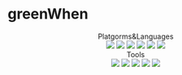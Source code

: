 # greenWhen
<div align="center">
	<div>Platgorms&Languages</div>
	<img src="https://img.shields.io/badge/Java-007396?style=flat&logo=Java&logoColor=white" />
	<img src="https://img.shields.io/badge/HTML5-E34F26?style=flat&logo=HTML5&logoColor=white" />
	<img src="https://img.shields.io/badge/CSS3-1572B6?style=flat&logo=CSS3&logoColor=white" />
	<img src="https://img.shields.io/badge/JavaScript-yello?style=flat&logo=JavaScript&logoColor=white"/>
	<img src="https://img.shields.io/badge/TypeScript-yello?style=flat&logo=TypeScript&logoColor=white"/>
	<img src="https://img.shields.io/badge/MySQL-yello?style=flat&logo=MySQL&logoColor=white"/>
</div>
<div align="center">
	<div>Tools</div>
	<img src="https://img.shields.io/badge/Intellij-007396?style=flat&logo=IntelliJ IDEA&logoColor=white" />
	<img src="https://img.shields.io/badge/Bootstrap-E34F26?style=flat&logo=Bootstrap&logoColor=white" />
	<img src="https://img.shields.io/badge/React-1572B6?style=flat&logo=React&logoColor=white" />
	<img src="https://img.shields.io/badge/Visual Studio Code-yello?style=flat&logo=Visual Studio Code&logoColor=white"/>
	<img src="https://img.shields.io/badge/Spring Boot-yello?style=flat&logo=Spring Boot&logoColor=white"/>
</div>
